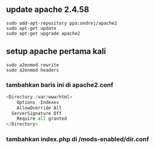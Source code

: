 ## update apache 2.4.58 ###
```console
sudo add-apt-repository ppa:ondrej/apache2
sudo apt-get update 
sudo apt-get upgrade apache2
```
## setup apache pertama  kali 
```console
sudo a2enmod rewrite
sudo a2enmod headers
```
### tambahkan baris ini di apache2.conf
```python
<Directory /var/www/html>
	Options -Indexes
	AllowOverride All
  ServerSignature Off
	Require all granted
</Directory>
```
### tambahkan index.php di /mods-enabled/dir.conf

